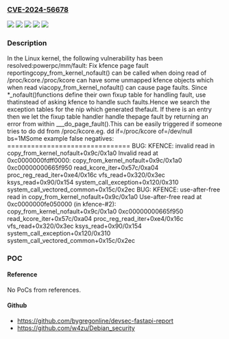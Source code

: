 ### [CVE-2024-56678](https://cve.mitre.org/cgi-bin/cvename.cgi?name=CVE-2024-56678)
![](https://img.shields.io/static/v1?label=Product&message=Linux&color=blue)
![](https://img.shields.io/static/v1?label=Version&message=&color=brightgreen)
![](https://img.shields.io/static/v1?label=Version&message=5.13%20&color=brightgreen)
![](https://img.shields.io/static/v1?label=Version&message=90cbac0e995dd92f7bcf82f74aa50250bf194a4a%20&color=brightgreen)
![](https://img.shields.io/static/v1?label=Vulnerability&message=n%2Fa&color=blue)

### Description

In the Linux kernel, the following vulnerability has been resolved:powerpc/mm/fault: Fix kfence page fault reportingcopy_from_kernel_nofault() can be called when doing read of /proc/kcore./proc/kcore can have some unmapped kfence objects which when read viacopy_from_kernel_nofault() can cause page faults. Since *_nofault()functions define their own fixup table for handling fault, use thatinstead of asking kfence to handle such faults.Hence we search the exception tables for the nip which generated thefault. If there is an entry then we let the fixup table handler handle thepage fault by returning an error from within ___do_page_fault().This can be easily triggered if someone tries to do dd from /proc/kcore.eg. dd if=/proc/kcore of=/dev/null bs=1MSome example false negatives:  ===============================  BUG: KFENCE: invalid read in copy_from_kernel_nofault+0x9c/0x1a0  Invalid read at 0xc0000000fdff0000:   copy_from_kernel_nofault+0x9c/0x1a0   0xc00000000665f950   read_kcore_iter+0x57c/0xa04   proc_reg_read_iter+0xe4/0x16c   vfs_read+0x320/0x3ec   ksys_read+0x90/0x154   system_call_exception+0x120/0x310   system_call_vectored_common+0x15c/0x2ec  BUG: KFENCE: use-after-free read in copy_from_kernel_nofault+0x9c/0x1a0  Use-after-free read at 0xc0000000fe050000 (in kfence-#2):   copy_from_kernel_nofault+0x9c/0x1a0   0xc00000000665f950   read_kcore_iter+0x57c/0xa04   proc_reg_read_iter+0xe4/0x16c   vfs_read+0x320/0x3ec   ksys_read+0x90/0x154   system_call_exception+0x120/0x310   system_call_vectored_common+0x15c/0x2ec

### POC

#### Reference
No PoCs from references.

#### Github
- https://github.com/bygregonline/devsec-fastapi-report
- https://github.com/w4zu/Debian_security

